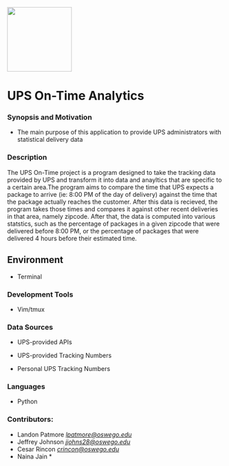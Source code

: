 <img src="http://i0.wp.com/flyrfd.com/wp-content/uploads/2015/09/ups-logo.jpg" width="150">

# UPS On-Time Analytics

### Synopsis and Motivation
* The main purpose of this application to provide UPS administrators with statistical delivery data

### Description
The UPS On-Time project is a program designed to take the tracking data provided by UPS and transform it into data and anayltics that are specific to a certain area.The program aims to compare the time that UPS expects a package to arrive (ie: 8:00 PM of the day of delivery) against the time that the package actually reaches the  customer. After this data is recieved, the program takes those times and compares it against other recent deliveries in that area, namely zipcode. After that, the data is computed into various statstics, such as the percentage of packages in a given zipcode that were delivered before 8:00 PM, or the percentage of packages that were delivered 4 hours before their estimated time. 

## Environment
* Terminal

### Development Tools
* Vim/tmux


### Data Sources
* UPS-provided APIs

* UPS-provided Tracking Numbers

* Personal UPS Tracking Numbers

### Languages
* Python

### Contributors:
* Landon Patmore *lpatmore@oswego.edu*
* Jeffrey Johnson *jjohns28@oswego.edu*
* Cesar Rincon *crincon@oswego.edu*
* Naina Jain *
